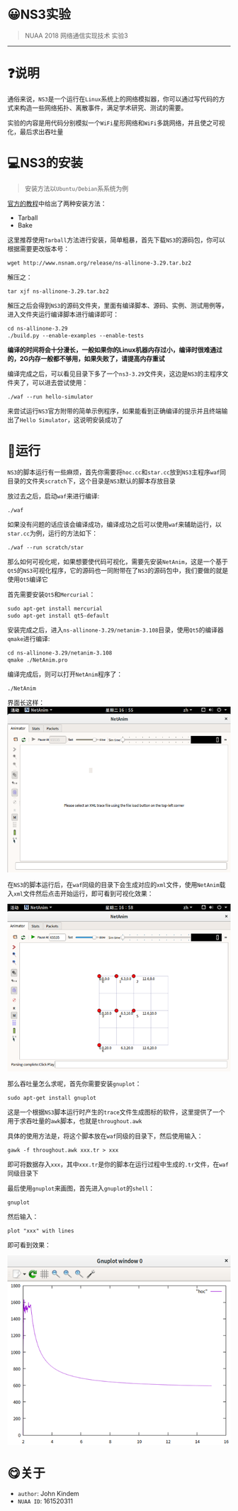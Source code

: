 # 😀NS3实验
> NUAA 2018 网络通信实现技术 实验3
---

# ❓说明
通俗来说，`NS3`是一个运行在`Linux`系统上的网络模拟器，你可以通过写代码的方式来构造一些网络拓扑、离散事件，满足学术研究、测试的需要。

实验的内容是用代码分别模拟一个`WiFi`星形网络和`WiFi`多跳网络，并且使之可视化，最后求出吞吐量

# 💻NS3的安装
> 安装方法以`Ubuntu/Debian`系系统为例

[官方的教程](https://www.nsnam.org/docs/tutorial/html/getting-started.html#downloading-ns3)中给出了两种安装方法：
* Tarball
* Bake

这里推荐使用`Tarball`方法进行安装，简单粗暴，首先下载`NS3`的源码包，你可以根据需要更改版本号：
```
wget http://www.nsnam.org/release/ns-allinone-3.29.tar.bz2
```

解压之：
```
tar xjf ns-allinone-3.29.tar.bz2
```

解压之后会得到`NS3`的源码文件夹，里面有编译脚本、源码、实例、测试用例等，进入文件夹运行编译脚本进行编译即可：
```
cd ns-allinone-3.29
./build.py --enable-examples --enable-tests
```

**编译的时间将会十分漫长，一般如果你的Linux机器内存过小，编译时很难通过的，2G内存一般都不够用，如果失败了，请提高内存重试**

编译完成之后，可以看见目录下多了一个`ns3-3.29`文件夹，这边是`NS3`的主程序文件夹了，可以进去尝试使用：

```
./waf --run hello-simulator
```

来尝试运行`NS3`官方附带的简单示例程序，如果能看到正确编译的提示并且终端输出了`Hello Simulator`，这说明安装成功了

# 🏃运行
`NS3`的脚本运行有一些麻烦，首先你需要将`hoc.cc`和`star.cc`放到`NS3`主程序`waf`同目录的文件夹`scratch`下，这个目录是`NS3`默认的脚本存放目录

放过去之后，启动`waf`来进行编译:

```
./waf
```

如果没有问题的话应该会编译成功，编译成功之后可以使用`waf`来辅助运行，以`star.cc`为例，运行的方法如下：

```
./waf --run scratch/star
```

那么如何可视化呢，如果想要使代码可视化，需要先安装`NetAnim`，这是一个基于`Qt5`的`NS3`可视化程序，它的源码也一同附带在了`NS3`的源码包中，我们要做的就是使用`Qt5`编译它

首先需要安装`Qt5`和`Mercurial`：

```
sudo apt-get install mercurial
sudo apt-get install qt5-default
```

安装完成之后，进入`ns-allinone-3.29/netanim-3.108`目录，使用`Qt5`的编译器`qmake`进行编译:

```
cd ns-allinone-3.29/netanim-3.108
qmake ./NetAnim.pro
```

编译完成后，则可以打开`NetAnim`程序了：

```
./NetAnim
```

界面长这样：
![NetAnimUI](./document/NetAnimUI.png)

在`NS3`的脚本运行后，在`waf`同级的目录下会生成对应的`xml`文件，使用`NetAnim`载入`xml`文件然后点击开始运行，即可看到可视化效果：

![NetAnimRun](./document/NetAnimRun.png)

那么吞吐量怎么求呢，首先你需要安装`gnuplot`：

```
sudo apt-get install gnuplot
```

这是一个根据`NS3`脚本运行时产生的`trace`文件生成图标的软件，这里提供了一个用于求吞吐量的`awk`脚本，也就是`throughout.awk`

具体的使用方法是，将这个脚本放在`waf`同级的目录下，然后使用输入：

```
gawk -f throughout.awk xxx.tr > xxx
```

即可将数据存入`xxx`，其中`xxx.tr`是你的脚本在运行过程中生成的`.tr`文件，在`waf`同级目录下

最后使用`gnuplot`来画图，首先进入`gnuplot`的`shell`：

```
gnuplot
```

然后输入：

```
plot "xxx" with lines
```

即可看到效果：

![Plot](./document/Plot.jpg)

# 😋关于
* `author`: John Kindem
* `NUAA ID`: 161520311
